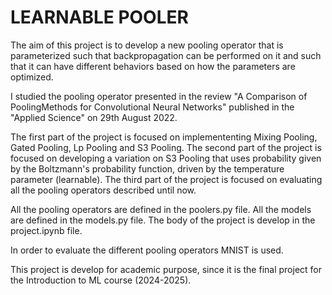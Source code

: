 # LEARNABLE POOLER

The aim of this project is to develop a new pooling operator that is parameterized such that backpropagation can be performed on it and such that it can have different behaviors based on how the parameters are optimized.

I studied the pooling operator presented in the review "A Comparison of PoolingMethods for Convolutional Neural Networks" published in the "Applied Science" on 29th August 2022.

The first part of the project is focused on implemententing Mixing Pooling, Gated Pooling, Lp Pooling and S3 Pooling.
The second part of the project is focused on developing a variation on S3 Pooling that uses probability given by the Boltzmann's probability function, driven by the temperature parameter (learnable).
The third part of the project is focused on evaluating all the pooling operators described until now.

All the pooling operators are defined in the poolers.py file.
All the models are defined in the models.py file.
The body of the project is develop in the project.ipynb file.

In order to evaluate the different pooling operators MNIST is used.

This project is develop for academic purpose, since it is the final project for the Introduction to ML course (2024-2025).
